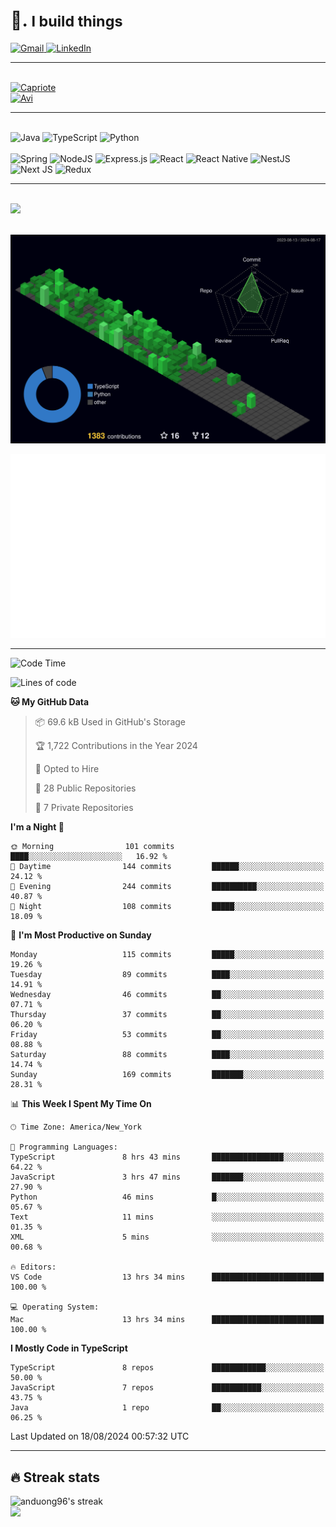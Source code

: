<div align="left">
  <h1>👋. <small>I build things</small></h1>

  <a href="mailto:an@capriote.com">
    <img alt="Gmail" src="https://img.shields.io/badge/Gmail-D14836?style=for-the-badge&logo=gmail&logoColor=white" />
  </a>
  <a href="https://www.linkedin.com/in/ahdng">
    <img alt="LinkedIn" src="https://img.shields.io/badge/linkedin-%230077B5.svg?style=for-the-badge&logo=linkedin&logoColor=white"/>
  </a>


  <br/>
  <hr />
  <br/>
  <a href="https://www.capriote.com">
      <img alt="Capriote" src="https://avatars.githubusercontent.com/u/153028651?s=200&v=4"/>
  </a>
  <br />
  <a href="https://www.flywithavi.com">
      <img alt="Avi" src="https://avatars.githubusercontent.com/u/121987349?s=200&v=4"/>
  </a>

  <br/>
  <hr />
  <br/>

  <img alt="Java" src="https://img.shields.io/badge/java-%23ED8B00.svg?style=for-the-badge&logo=java&logoColor=white"/>
  <img alt="TypeScript" src="https://img.shields.io/badge/typescript-%23007ACC.svg?style=for-the-badge&logo=typescript&logoColor=white"/>
  <img alt="Python" src="https://img.shields.io/badge/python-%2314354C.svg?style=for-the-badge&logo=python&logoColor=white"/>

  <br />
  <br />
  <img alt="Spring" src="https://img.shields.io/badge/spring-%236DB33F.svg?style=for-the-badge&logo=spring&logoColor=white"/>
  <img alt="NodeJS" src="https://img.shields.io/badge/node.js-%2343853D.svg?style=for-the-badge&logo=node-dot-js&logoColor=white"/>
  <img alt="Express.js" src="https://img.shields.io/badge/express.js-%23404d59.svg?style=for-the-badge&logo=express&logoColor=%2361DAFB"/>
  <img alt="React" src="https://img.shields.io/badge/react-%2320232a.svg?style=for-the-badge&logo=react&logoColor=%2361DAFB"/>
  <img alt="React Native" src="https://img.shields.io/badge/react_native-%2320232a.svg?style=for-the-badge&logo=react&logoColor=%2361DAFB"/>
  <img alt="NestJS" src="https://img.shields.io/badge/nestjs-%23E0234E.svg?style=for-the-badge&logo=nestjs&logoColor=white" />
  <img alt="Next JS" src="https://img.shields.io/badge/nextjs-%23000000.svg?style=for-the-badge&logo=next.js&logoColor=white"/>
  <img alt="Redux" src="https://img.shields.io/badge/redux-%23593d88.svg?style=for-the-badge&logo=redux&logoColor=white"/>

  <br/>
  <hr />
  <br/>
  <img src="https://github-profile-trophy.vercel.app/?username=anduong96&theme=onedark" />
  <br/>
  <br/>

  ![Stats 3D](https://github.com/anduong96/anduong96/blob/main/profile-3d-contrib/profile-night-green.svg)

  ![Stats Overview](https://raw.githubusercontent.com/anduong96/github-stats-transparent/output/generated/overview.svg)

  <hr />
  
  <!--START_SECTION:waka-->
![Code Time](http://img.shields.io/badge/Code%20Time-5%2C635%20hrs%207%20mins-blue)

![Lines of code](https://img.shields.io/badge/From%20Hello%20World%20I%27ve%20Written-424.6%20thousand%20lines%20of%20code-blue)

**🐱 My GitHub Data** 

> 📦 69.6 kB Used in GitHub's Storage 
 > 
> 🏆 1,722 Contributions in the Year 2024
 > 
> 💼 Opted to Hire
 > 
> 📜 28 Public Repositories 
 > 
> 🔑 7 Private Repositories 
 > 
**I'm a Night 🦉** 

```text
🌞 Morning                101 commits         ████░░░░░░░░░░░░░░░░░░░░░   16.92 % 
🌆 Daytime                144 commits         ██████░░░░░░░░░░░░░░░░░░░   24.12 % 
🌃 Evening                244 commits         ██████████░░░░░░░░░░░░░░░   40.87 % 
🌙 Night                  108 commits         █████░░░░░░░░░░░░░░░░░░░░   18.09 % 
```
📅 **I'm Most Productive on Sunday** 

```text
Monday                   115 commits         █████░░░░░░░░░░░░░░░░░░░░   19.26 % 
Tuesday                  89 commits          ████░░░░░░░░░░░░░░░░░░░░░   14.91 % 
Wednesday                46 commits          ██░░░░░░░░░░░░░░░░░░░░░░░   07.71 % 
Thursday                 37 commits          ██░░░░░░░░░░░░░░░░░░░░░░░   06.20 % 
Friday                   53 commits          ██░░░░░░░░░░░░░░░░░░░░░░░   08.88 % 
Saturday                 88 commits          ████░░░░░░░░░░░░░░░░░░░░░   14.74 % 
Sunday                   169 commits         ███████░░░░░░░░░░░░░░░░░░   28.31 % 
```


📊 **This Week I Spent My Time On** 

```text
🕑︎ Time Zone: America/New_York

💬 Programming Languages: 
TypeScript               8 hrs 43 mins       ████████████████░░░░░░░░░   64.22 % 
JavaScript               3 hrs 47 mins       ███████░░░░░░░░░░░░░░░░░░   27.90 % 
Python                   46 mins             █░░░░░░░░░░░░░░░░░░░░░░░░   05.67 % 
Text                     11 mins             ░░░░░░░░░░░░░░░░░░░░░░░░░   01.35 % 
XML                      5 mins              ░░░░░░░░░░░░░░░░░░░░░░░░░   00.68 % 

🔥 Editors: 
VS Code                  13 hrs 34 mins      █████████████████████████   100.00 % 

💻 Operating System: 
Mac                      13 hrs 34 mins      █████████████████████████   100.00 % 
```

**I Mostly Code in TypeScript** 

```text
TypeScript               8 repos             ████████████░░░░░░░░░░░░░   50.00 % 
JavaScript               7 repos             ███████████░░░░░░░░░░░░░░   43.75 % 
Java                     1 repo              ██░░░░░░░░░░░░░░░░░░░░░░░   06.25 % 
```




 Last Updated on 18/08/2024 00:57:32 UTC
<!--END_SECTION:waka-->
  
  <hr />

  <h2>🔥 Streak stats</h2>
  <img alt="anduong96's streak" src="https://github-readme-streak-stats.herokuapp.com/?user=anduong96&theme=monokai-metallian&hide_border=true"/>
</div>
<img src="https://komarev.com/ghpvc/?username=anduong96" />
<br/>
<br/>

